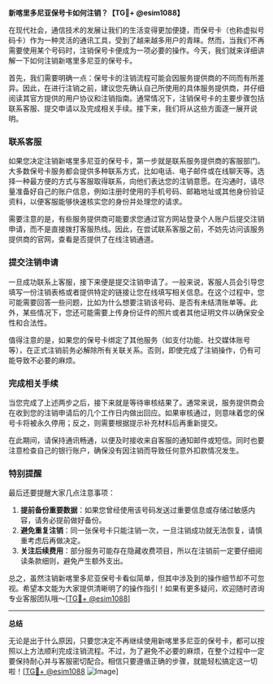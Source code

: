 **新喀里多尼亚保号卡如何注销？【TG💪+ @esim1088】**

在现代社会，通信技术的发展让我们的生活变得更加便捷，而保号卡（也称虚拟号码卡）作为一种灵活的通讯工具，受到了越来越多用户的青睐。然而，当我们不再需要使用某个号码时，注销保号卡便成为一项必要的操作。今天，我们就来详细讲解一下如何注销新喀里多尼亚的保号卡。

首先，我们需要明确一点：保号卡的注销流程可能会因服务提供商的不同而有所差异。因此，在进行注销之前，建议您先确认自己所使用的具体服务提供商，并仔细阅读其官方提供的用户协议和注销指南。通常情况下，注销保号卡的主要步骤包括联系客服、提交申请以及完成相关手续。接下来，我们将从这些方面逐一展开说明。

### 联系客服

如果您决定注销新喀里多尼亚的保号卡，第一步就是联系服务提供商的客服部门。大多数保号卡服务都会提供多种联系方式，比如电话、电子邮件或在线聊天等。选择一种最方便的方式与客服取得联系，向他们表达您的注销意愿。在沟通时，请尽量准备好自己的账户信息，例如注册时使用的手机号码、邮箱地址或其他身份验证资料，以便客服能够快速核实您的身份并处理您的请求。

需要注意的是，有些服务提供商可能要求您通过官方网站登录个人账户后提交注销申请，而不是直接拨打客服热线。因此，在尝试联系客服之前，不妨先访问该服务提供商的官网，查看是否提供了在线注销通道。

### 提交注销申请

一旦成功联系上客服，接下来便是提交注销申请了。一般来说，客服人员会引导您填写一份注销表格或者提供特定的链接让您在线填写相关信息。在这个过程中，您可能需要回答一些问题，比如为什么想要注销该号码、是否有未结清账单等。此外，某些情况下，您还可能需要上传身份证件的照片或者其他证明文件以确保安全性和合法性。

值得注意的是，如果您的保号卡绑定了其他服务（如支付功能、社交媒体账号等），在正式注销前务必解除所有关联关系。否则，即使完成了注销操作，仍有可能导致不必要的麻烦。

### 完成相关手续

当您完成了上述两步之后，接下来就是等待审核结果了。通常来说，服务提供商会在收到您的注销申请后的几个工作日内做出回应。如果审核通过，则意味着您的保号卡将被永久停用；反之，则需要根据提示补充材料后再重新提交。

在此期间，请保持通讯畅通，以便及时接收来自客服的通知邮件或短信。同时也要注意检查自己的银行账户，确保没有因注销而导致任何意外扣款情况发生。

### 特别提醒

最后还要提醒大家几点注意事项：

1. **提前备份重要数据**：如果您曾经使用该号码发送过重要信息或存储过敏感内容，请务必提前做好备份。
2. **避免重复注销**：同一张保号卡只能注销一次，一旦注销成功就无法恢复，请慎重考虑后再做决定。
3. **关注后续费用**：部分服务可能存在隐藏收费项目，所以在注销前一定要仔细阅读条款细则，避免产生额外支出。

总之，虽然注销新喀里多尼亚保号卡看似简单，但其中涉及到的操作细节却不可忽视。希望本文能为大家提供清晰明了的操作指引！如果有更多疑问，欢迎随时咨询专业客服团队哦～[[TG💪+ @esim1088](https://t.me/s/esim1088)]

---

**总结**

无论是出于什么原因，只要您决定不再继续使用新喀里多尼亚的保号卡，都可以按照以上方法顺利完成注销流程。不过，为了避免不必要的麻烦，在整个过程中一定要保持耐心并与客服密切配合。相信只要遵循正确的步骤，就能轻松搞定这一切啦！[[TG💪+ @esim1088](https://t.me/s/esim1088) ![Image](https://i.postimg.cc/4NQfJmqS/Snipaste-2025-05-13-00-14-12.png)]
